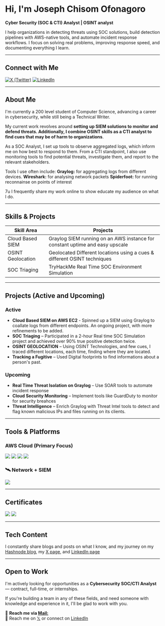 # Hi, I'm Joseph Chisom Ofonagoro

**Cyber Security (SOC & CTI) Analyst | OSINT analyst**

I help organizations in detecting threats using SOC solutions, build detection pipelines with AWS-native tools, and automate incident response workflows. I focus on solving real problems, improving response speed, and documenting everything I learn.

---

##  Connect with Me

[![X (Twitter)](https://img.shields.io/badge/X-@techboy150-000000?style=for-the-badge&logo=x&logoColor=white)](https://twitter.com/abumchisom)
[![LinkedIn](https://img.shields.io/badge/LinkedIn-Oluwatobi--Mustapha-00A0DC?style=for-the-badge&logo=linkedin&logoColor=white)](https://www.linkedin.com/in/josephchisom)

---

## About Me

I'm currently a 200 level student of Computer Science, advancing a career in cybersecurity, while still being a Technical Writer.

My current work revolves around **setting up SIEM solutions to monitor and defend threats. Additionally, I combine OSINT skills as a CTI analyst to find cues that may be of harm to organizations**. 

As a SOC Analyst, I set up tools to observe aggregated logs, which inform me on how best to respond to them. From a CTI standpoint, I also use monitoring tools to find potential threats, investigate them, and report to the relevant stakeholders.

Tools I use often include: 
**Graylog:** for aggregating logs from different devices.
**Wireshark:** for analysing network packets
**Spiderfoot:** for running reconnainse on points of interest

7u
I frequently share my work online to show educate my audience on what I do.

---

##  Skills & Projects

| Skill Area                                 | Projects                                                                                  |
|--------------------------------------------|-------------------------------------------------------------------------------------------|
| Cloud Based SIEM                           |Graylog SIEM running on an AWS instance for constant uptime and easy upscale               |
| OSINT Geolocation                          |Geolocated Different locations using a cues & different OSINT techniques                   |
| SOC Triaging                               | TryHackMe Real Time SOC Environment Simulation                                            |

---

## Projects (Active and Upcoming)

### Active
- **Cloud Based SIEM on AWS EC2** - Spinned up a SIEM using Graylog to coallate logs from different endpoints. An ongoing project, with more refinements to be added.
- **SOC Triaging** – Participated in a 2-hour Real time SOC Simulation project and achieved over 90% true positive detection twice.  
- **OSINT GEOLOCATION** – Using OSINT Technologies, and few cues, I traced different locations, each time, finding where they are located.
- **Tracking a Fugitive** – Used Digital footprints to find informations about a person's past. 

### Upcoming
- **Real Time Threat Isolation on Graylog** – Use SOAR tools to automate incident response
- **Cloud Security Monitoring** – Implement tools like GuardDuty to monitor for security breahces  
- **Threat Intelligence** – Enrich Graylog with Threat Intel tools to detect and flag known malicious IPs and files running on its clients.
  

---

## Tools & Platforms

### AWS Cloud (Primary Focus)

<div>
  <img src="https://img.shields.io/badge/AWS-orange" />
  <img src="https://img.shields.io/badge/Wireshark-blue" />
  <img src="https://img.shields.io/badge/Virus%20Total-blue"/>
  <img src="https://img.shields.io/badge/python3%20actively%20learning-yellow" />


 
### 🛰 Network + SIEM

<div>
  <img src="https://img.shields.io/badge/Graylog-%23FF3633?"/>
 

---

## Certificates

<div>
  <img src="https://img.shields.io/badge/ISC2-%23blue"/>
  <img src="https://img.shields.io/badge/Cisco%20Networking%20Academy-green" />
</div>

---

## Tech Content

I constantly share blogs and posts on what I know, and my journey on my [Hashnode blog](https://chisom.hashnode.dev), my [X page](https://x.com/abumchisom), and [LinkedIn page](https://linkedin.com/in/josephchisom)

 

---

## Open to Work

I'm actively looking for opportunities as a **Cybersecurity SOC/CTI Analyst** — contract, full-time, or internships.

If you're building a team in any of these fields, and need someone with knowledge and experience in it, I'll be glad to work with you.

📧 **Reach me via [Mail:](mailto:ofonagorochisom81@gmail.com)**  
💬 Reach me on [𝕏](https://x.com/abumchisom) or connect on [LinkedIn](https://www.linkedin.com/in/josephchisom)
